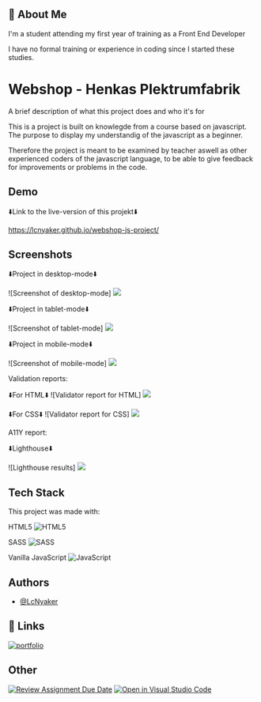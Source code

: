 ## 🚀 About Me
I'm a student attending my first year of training as a Front End Developer

I have no formal training or experience in coding since I started these studies.

# Webshop - Henkas Plektrumfabrik

A brief description of what this project does and who it's for

This is a project is built on knowlegde from a course based on javascript. The purpose to display  my understandig of the javascript as a beginner. 

Therefore the project is meant to be examined by teacher aswell as other experienced coders of the javascript language, to be able to give feedback for improvements or problems in the code.
## Demo

⬇️Link to the live-version of this projekt⬇️

https://lcnyaker.github.io/webshop-js-project/


## Screenshots


⬇️Project in desktop-mode⬇️ 


![Screenshot of desktop-mode] <img src="https://github.com/Medieinstitutet/fed24d-js-intro-inl-1-webshop-LcNyaker/blob/main/assets/showcase/printscreen-desktop.png">


⬇️Project in tablet-mode⬇️ 


![Screenshot of tablet-mode] <img src="https://github.com/Medieinstitutet/fed24d-js-intro-inl-1-webshop-LcNyaker/blob/main/assets/showcase/printscreen-tablet.png">


⬇️Project in mobile-mode⬇️ 


![Screenshot of mobile-mode] <img src="https://github.com/Medieinstitutet/fed24d-js-intro-inl-1-webshop-LcNyaker/blob/main/assets/showcase/printscreen-mobile.png">


Validation reports: 


⬇️For HTML⬇️
![Validator report for HTML] <img src="https://github.com/Medieinstitutet/fed24d-js-intro-inl-1-webshop-LcNyaker/blob/main/assets/validation-report/validator.w3.org_nu_html.png">


⬇️For CSS⬇️
![Validator report for CSS] <img src="https://github.com/Medieinstitutet/fed24d-js-intro-inl-1-webshop-LcNyaker/blob/main/assets/validation-report/validator.w3.org_nu_%20css.png">


A11Y report: 


⬇️Lighthouse⬇️


![Lighthouse results] <img src="https://github.com/Medieinstitutet/fed24d-js-intro-inl-1-webshop-LcNyaker/blob/main/assets/lighthouse-report/lighthouse-png/Lighthouse-report-1.png">


## Tech Stack

This project was made with: 

HTML5 ![HTML5](https://img.shields.io/badge/html5-%23E34F26.svg?style=for-the-badge&logo=html5&logoColor=white)

SASS ![SASS](https://img.shields.io/badge/SASS-hotpink.svg?style=for-the-badge&logo=SASS&logoColor=white)

Vanilla JavaScript ![JavaScript](https://img.shields.io/badge/javascript-%23323330.svg?style=for-the-badge&logo=javascript&logoColor=%23F7DF1E)

## Authors

- [@LcNyaker](https://www.github.com/LcNyaker)

## 🔗 Links
[![portfolio](https://img.shields.io/badge/my_portfolio-000?style=for-the-badge&logo=ko-fi&logoColor=white)](https://github.com/LcNyaker)

## Other
[![Review Assignment Due Date](https://classroom.github.com/assets/deadline-readme-button-22041afd0340ce965d47ae6ef1cefeee28c7c493a6346c4f15d667ab976d596c.svg)](https://classroom.github.com/a/P54kDXVP)
[![Open in Visual Studio Code](https://classroom.github.com/assets/open-in-vscode-2e0aaae1b6195c2367325f4f02e2d04e9abb55f0b24a779b69b11b9e10269abc.svg)](https://classroom.github.com/online_ide?assignment_repo_id=17085838&assignment_repo_type=AssignmentRepo)
